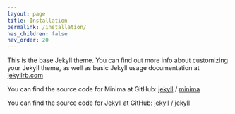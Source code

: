 ```yaml
---
layout: page
title: Installation
permalink: /installation/
has_children: false
nav_order: 20
---
```


This is the base Jekyll theme. 
You can find out more info about customizing your Jekyll theme,
 as well as basic Jekyll usage documentation at [jekyllrb.com](https://jekyllrb.com/)

You can find the source code for Minima at GitHub:
[jekyll][jekyll-organization] /
[minima](https://github.com/jekyll/minima)

You can find the source code for Jekyll at GitHub:
[jekyll][jekyll-organization] /
[jekyll](https://github.com/jekyll/jekyll)


[jekyll-organization]: https://github.com/jekyll
